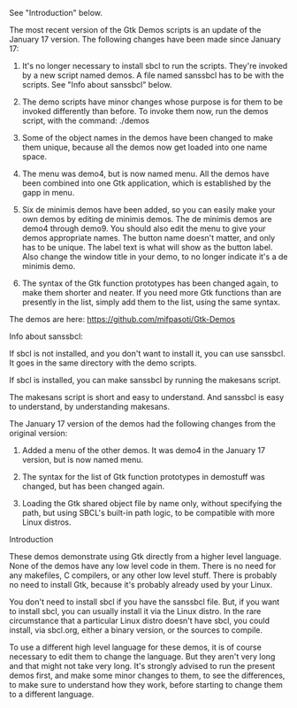 See "Introduction" below.

The most recent version of the Gtk Demos scripts is an update of the January 17 version.  The following changes have been made since January 17:


1. It's no longer necessary to install sbcl to run the scripts.  They're invoked by a new script named demos.  A file named sanssbcl has to be with the scripts.  See "Info about sanssbcl" below.

2. The demo scripts have minor changes whose purpose is for them to be invoked differently than before.  To invoke them now, run the demos script, with the command: ./demos

3. Some of the object names in the demos have been changed to make them unique, because all the demos now get loaded into one name space.

4. The menu was demo4, but is now named menu.  All the demos have been combined into one Gtk application, which is established by the gapp in menu.

5. Six de minimis demos have been added, so you can easily make your own demos by editing de minimis demos.  The de minimis demos are demo4 through demo9.  You should also edit the menu to give your demos appropriate names.  The button name doesn't matter, and only has to be unique.  The label text is what will show as the button label.  Also change the window title in your demo, to no longer indicate it's a de minimis demo.

6. The syntax of the Gtk function prototypes has been changed again, to make them shorter and neater.  If you need more Gtk functions than are presently in the list, simply add them to the list, using the same syntax.


The demos are here:   https://github.com/mifpasoti/Gtk-Demos


Info about sanssbcl:

  If sbcl is not installed, and you don't want to install it, you can use sanssbcl.  It goes in the same directory with the demo scripts.

  If sbcl is installed, you can make sanssbcl by running the makesans script.

  The makesans script is short and easy to understand.  And sanssbcl is easy to understand, by understanding makesans.


The January 17 version of the demos had the following changes from the original version:

1. Added a menu of the other demos.  It was demo4 in the January 17 version, but is now named menu.

2. The syntax for the list of Gtk function prototypes in demostuff was changed, but has been changed again.

3. Loading the Gtk shared object file by name only, without specifying the path, but using SBCL's built-in path logic, to be compatible with more Linux distros.


Introduction

These demos demonstrate using Gtk directly from a higher level language.  None of the demos have any low level code in them.  There is no need for
any makefiles, C compilers, or any other low level stuff.  There is probably no need to install Gtk, because it's probably already used by your Linux.

You don't need to install sbcl if you have the sanssbcl file.  But, if you want to install sbcl, you can usually install it via the Linux distro.  In the rare circumstance that a particular Linux distro doesn't have sbcl, you could install, via sbcl.org, either a binary version, or the sources to compile.

To use a different high level language for these demos, it is of course necessary to edit them to change the language.  But they aren't very long
and that might not take very long.  It's strongly advised to run the present demos first, and make some minor changes to them, to see the differences, to make sure to understand how they work, before starting to change them to a different language.
